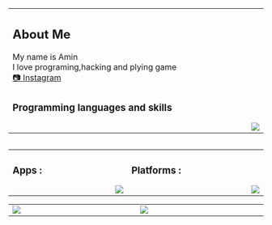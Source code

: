 <table>
	 <td width="1200px">
	 <h2>About Me</h2>
	        My name is Amin<br>
		    I love programing,hacking and plying game<br>  
		 <a href="https://instagram.com/aminbeyrami4?igshid=NGVhN2U2NjQ0Yg==">📷 Instagram

 <!--<img src="https://komarev.com/ghpvc/?username=aminbeyrami88&color=brightgreen&label=Profile Views" draggable="false">-->



 </td>
	<tr>
	<td width="1200px">
	<h3>Programming languages and skills</h3>
	<img align="right" src="https://skillicons.dev/icons?i=cs,html,css,js,git,sass," draggable="false"></td>
		<!--https://skillicons.dev/icons?i=bootstrap,nodejs,react,electron-->
	</tr>
	<table> 


  <table align="center">
	<tr>
		<td width="1200px">
	    <h3>Apps :</h3>
        <img align="right" src="https://skillicons.dev/icons?i=vscode,visualstudio,atom" draggable="false">
		</td>
		<td width="1200px">
	    <h3>Platforms :</h3>
        <img align="right" src="https://skillicons.dev/icons?i=discord,instagram,github" draggable="false">
		</td>
	</tr>
</table>


<table align="center">
	<tr>
		<td width="1200px">
        <img align="center" src="https://github-readme-stats.vercel.app/api?username=aminbeyrami88&theme=midnight-purple&show_icons=true&bg_color=0D1117&hide_border=true" draggable="false">
		</td>
		<td width="1200px">
        <img align="center" src="https://github-readme-stats.vercel.app/api/top-langs/?username=aminbeyrami88&theme=midnight-purple&layout=compact&bg_color=0D1117&hide_border=true" draggable="false">
		</td>
	</tr>
</table
